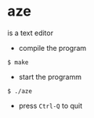 # aze
is a text editor

* compile the program
```
$ make
```
* start the programm
```
$ ./aze
```

* press ```Ctrl-Q``` to quit